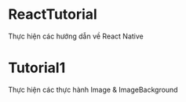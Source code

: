 # ReactTutorial
Thực hiện các hướng dẫn về React Native
# Tutorial1
Thực hiện các thực hành Image & ImageBackground
